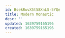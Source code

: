 ```yaml
---
id: BsekRwvX5t58XnLS-5YQe
title: Modern Monastic
desc: ''
updated: 1639759165196
created: 1639759165196
---
```


